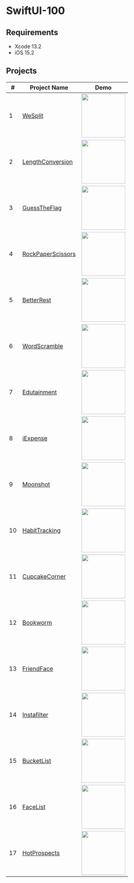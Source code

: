 # SwiftUI-100

## Requirements
* Xcode 13.2
* iOS 15.2

## Projects
|#|Project Name|Demo|
|-|------------|----|
|1|[WeSplit](https://github.com/ianchen0419/SwiftUI-100/tree/main/projects/WeSplit)|<img src="https://github.com/ianchen0419/SwiftUI-100/raw/main/projects/WeSplit/Documentation/demo.gif" width="120" />|
|2|[LengthConversion](https://github.com/ianchen0419/SwiftUI-100/tree/main/projects/LengthConversion)|<img src="https://github.com/ianchen0419/SwiftUI-100/raw/main/projects/LengthConversion/Documentation/demo.gif" width="120" />|
|3|[GuessTheFlag](https://github.com/ianchen0419/SwiftUI-100/tree/main/projects/GuessTheFlag)|<img src="https://github.com/ianchen0419/SwiftUI-100/raw/main/projects/GuessTheFlag/Documentation/demo.gif" width="120" />|
|4|[RockPaperScissors](https://github.com/ianchen0419/SwiftUI-100/tree/main/projects/RockPaperScissors)|<img src="https://github.com/ianchen0419/SwiftUI-100/raw/main/projects/RockPaperScissors/Documentation/demo.gif" width="120" />|
|5|[BetterRest](https://github.com/ianchen0419/SwiftUI-100/tree/main/projects/BetterRest)|<img src="https://github.com/ianchen0419/SwiftUI-100/raw/main/projects/BetterRest/Documentation/demo.gif" width="120" />|
|6|[WordScramble](https://github.com/ianchen0419/SwiftUI-100/tree/main/projects/WordScramble)|<img src="https://github.com/ianchen0419/SwiftUI-100/raw/main/projects/WordScramble/Documentation/demo.gif" width="120" />|
|7|[Edutainment](https://github.com/ianchen0419/SwiftUI-100/tree/main/projects/Edutainment)|<img src="https://github.com/ianchen0419/SwiftUI-100/raw/main/projects/Edutainment/Documentation/demo.gif" width="120" />|
|8|[iExpense](https://github.com/ianchen0419/SwiftUI-100/tree/main/projects/iExpense)|<img src="https://github.com/ianchen0419/SwiftUI-100/raw/main/projects/iExpense/Documentation/demo.gif" width="120" />|
|9|[Moonshot](https://github.com/ianchen0419/SwiftUI-100/tree/main/projects/Moonshot)|<img src="https://github.com/ianchen0419/SwiftUI-100/raw/main/projects/Moonshot/Documentation/demo.gif" width="120" />|
|10|[HabitTracking](https://github.com/ianchen0419/SwiftUI-100/tree/main/projects/HabitTracking)|<img src="https://github.com/ianchen0419/SwiftUI-100/raw/main/projects/HabitTracking/Documentation/demo.gif" width="120" />|
|11|[CupcakeCorner](https://github.com/ianchen0419/SwiftUI-100/tree/main/projects/CupcakeCorner)|<img src="https://github.com/ianchen0419/SwiftUI-100/raw/main/projects/CupcakeCorner/Documentation/demo.gif" width="120" />|
|12|[Bookworm](https://github.com/ianchen0419/SwiftUI-100/tree/main/projects/Bookworm)|<img src="https://github.com/ianchen0419/SwiftUI-100/raw/main/projects/Bookworm/Documentation/demo.gif" width="120" />|
|13|[FriendFace](https://github.com/ianchen0419/SwiftUI-100/tree/main/projects/FriendFace)|<img src="https://github.com/ianchen0419/SwiftUI-100/raw/main/projects/FriendFace/Documentation/demo.gif" width="120" />|
|14|[Instafilter](https://github.com/ianchen0419/SwiftUI-100/tree/main/projects/Instafilter)|<img src="https://github.com/ianchen0419/SwiftUI-100/raw/main/projects/Instafilter/Documentation/demo.gif" width="120" />|
|15|[BucketList](https://github.com/ianchen0419/SwiftUI-100/tree/main/projects/BucketList)|<img src="https://github.com/ianchen0419/SwiftUI-100/raw/main/projects/BucketList/Documentation/demo.gif" width="120" />|
|16|[FaceList](https://github.com/ianchen0419/SwiftUI-100/tree/main/projects/FaceList)|<img src="https://github.com/ianchen0419/SwiftUI-100/raw/main/projects/FaceList/Documentation/demo.gif" width="120" />|
|17|[HotProspects](https://github.com/ianchen0419/SwiftUI-100/tree/main/projects/HotProspects)|<img src="https://github.com/ianchen0419/SwiftUI-100/raw/main/projects/HotProspects/Documentation/demo.gif" width="120" />|









